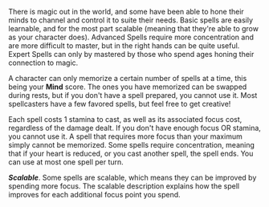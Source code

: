 There is magic out in the world, and some have been able to hone their minds to channel and control it to suite their needs. Basic spells are easily learnable, and for the most part scalable (meaning that they're able to grow as your character does). Advanced Spells require more concentration and are more difficult to master, but in the right hands can be quite useful. Expert Spells can only by mastered by those who spend ages honing their connection to magic.

A character can only memorize a certain number of spells at a time, this being your **Mind** score. The ones you have memorized can be swapped during rests, but if you don't have a spell prepared, you cannot use it. Most spellcasters have a few favored spells, but feel free to get creative!

Each spell costs 1 stamina to cast, as well as its associated focus cost, regardless of the damage dealt. If you don't have enough focus OR stamina, you cannot use it. A spell that requires more focus than your maximum simply cannot be memorized. Some spells require concentration, meaning that if your heart is reduced, or you cast another spell, the spell ends. You can use at most one spell per turn.

***Scalable***. Some spells are scalable, which means they can be improved by spending more focus. The scalable description explains how the spell improves for each additional focus point you spend.
